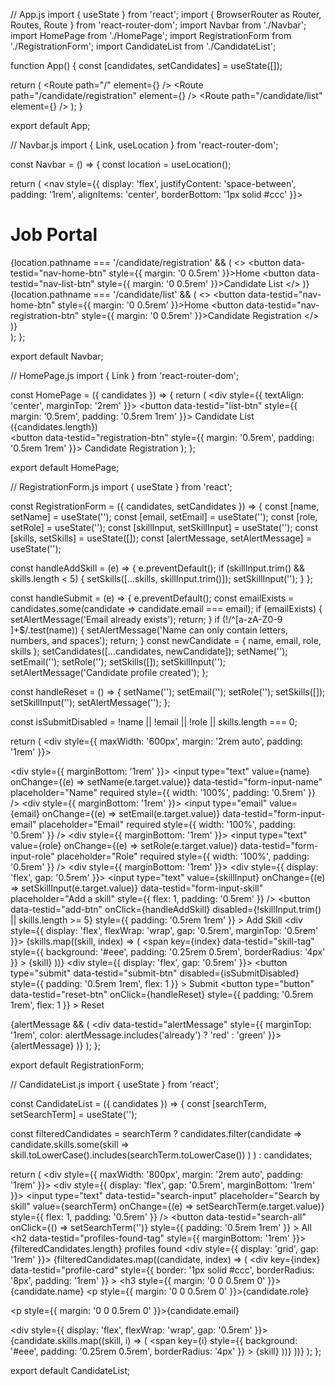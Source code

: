 // App.js
import { useState } from 'react';
import { BrowserRouter as Router, Routes, Route } from 'react-router-dom';
import Navbar from './Navbar';
import HomePage from './HomePage';
import RegistrationForm from './RegistrationForm';
import CandidateList from './CandidateList';

function App() {
  const [candidates, setCandidates] = useState([]);

  return (
    <Router>
      <Navbar />
      <Routes>
        <Route path="/" element={<HomePage candidates={candidates} />} />
        <Route
          path="/candidate/registration"
          element={<RegistrationForm candidates={candidates} setCandidates={setCandidates} />}
        />
        <Route path="/candidate/list" element={<CandidateList candidates={candidates} />} />
      </Routes>
    </Router>
  );
}

export default App;

// Navbar.js
import { Link, useLocation } from 'react-router-dom';

const Navbar = () => {
  const location = useLocation();

  return (
    <nav style={{ display: 'flex', justifyContent: 'space-between', padding: '1rem', alignItems: 'center', borderBottom: '1px solid #ccc' }}>
      <h1 data-testid="nav-heading">Job Portal</h1>
      <div>
        {location.pathname === '/candidate/registration' && (
          <>
            <Link to="/">
              <button data-testid="nav-home-btn" style={{ margin: '0 0.5rem' }}>Home</button>
            </Link>
            <Link to="/candidate/list">
              <button data-testid="nav-list-btn" style={{ margin: '0 0.5rem' }}>Candidate List</button>
            </Link>
          </>
        )}
        {location.pathname === '/candidate/list' && (
          <>
            <Link to="/">
              <button data-testid="nav-home-btn" style={{ margin: '0 0.5rem' }}>Home</button>
            </Link>
            <Link to="/candidate/registration">
              <button data-testid="nav-registration-btn" style={{ margin: '0 0.5rem' }}>Candidate Registration</button>
            </Link>
          </>
        )}
      </div>
    </nav>
  );
};

export default Navbar;

// HomePage.js
import { Link } from 'react-router-dom';

const HomePage = ({ candidates }) => {
  return (
    <div style={{ textAlign: 'center', marginTop: '2rem' }}>
      <Link to="/candidate/list">
        <button data-testid="list-btn" style={{ margin: '0.5rem', padding: '0.5rem 1rem' }}>
          Candidate List ({candidates.length})
        </button>
      </Link>
      <br />
      <Link to="/candidate/registration">
        <button data-testid="registration-btn" style={{ margin: '0.5rem', padding: '0.5rem 1rem' }}>
          Candidate Registration
        </button>
      </Link>
    </div>
  );
};

export default HomePage;

// RegistrationForm.js
import { useState } from 'react';

const RegistrationForm = ({ candidates, setCandidates }) => {
  const [name, setName] = useState('');
  const [email, setEmail] = useState('');
  const [role, setRole] = useState('');
  const [skillInput, setSkillInput] = useState('');
  const [skills, setSkills] = useState([]);
  const [alertMessage, setAlertMessage] = useState('');

  const handleAddSkill = (e) => {
    e.preventDefault();
    if (skillInput.trim() && skills.length < 5) {
      setSkills([...skills, skillInput.trim()]);
      setSkillInput('');
    }
  };

  const handleSubmit = (e) => {
    e.preventDefault();
    const emailExists = candidates.some(candidate => candidate.email === email);
    if (emailExists) {
      setAlertMessage('Email already exists');
      return;
    }
    if (!/^[a-zA-Z0-9 ]+$/.test(name)) {
      setAlertMessage('Name can only contain letters, numbers, and spaces');
      return;
    }
    const newCandidate = { name, email, role, skills };
    setCandidates([...candidates, newCandidate]);
    setName('');
    setEmail('');
    setRole('');
    setSkills([]);
    setSkillInput('');
    setAlertMessage('Candidate profile created');
  };

  const handleReset = () => {
    setName('');
    setEmail('');
    setRole('');
    setSkills([]);
    setSkillInput('');
    setAlertMessage('');
  };

  const isSubmitDisabled = !name || !email || !role || skills.length === 0;

  return (
    <div style={{ maxWidth: '600px', margin: '2rem auto', padding: '1rem' }}>
      <form data-testid="registration-form" onSubmit={handleSubmit}>
        <div style={{ marginBottom: '1rem' }}>
          <input
            type="text"
            value={name}
            onChange={(e) => setName(e.target.value)}
            data-testid="form-input-name"
            placeholder="Name"
            required
            style={{ width: '100%', padding: '0.5rem' }}
          />
        </div>
        <div style={{ marginBottom: '1rem' }}>
          <input
            type="email"
            value={email}
            onChange={(e) => setEmail(e.target.value)}
            data-testid="form-input-email"
            placeholder="Email"
            required
            style={{ width: '100%', padding: '0.5rem' }}
          />
        </div>
        <div style={{ marginBottom: '1rem' }}>
          <input
            type="text"
            value={role}
            onChange={(e) => setRole(e.target.value)}
            data-testid="form-input-role"
            placeholder="Role"
            required
            style={{ width: '100%', padding: '0.5rem' }}
          />
        </div>
        <div style={{ marginBottom: '1rem' }}>
          <div style={{ display: 'flex', gap: '0.5rem' }}>
            <input
              type="text"
              value={skillInput}
              onChange={(e) => setSkillInput(e.target.value)}
              data-testid="form-input-skill"
              placeholder="Add a skill"
              style={{ flex: 1, padding: '0.5rem' }}
            />
            <button
              data-testid="add-btn"
              onClick={handleAddSkill}
              disabled={!skillInput.trim() || skills.length >= 5}
              style={{ padding: '0.5rem 1rem' }}
            >
              Add Skill
            </button>
          </div>
          <div style={{ display: 'flex', flexWrap: 'wrap', gap: '0.5rem', marginTop: '0.5rem' }}>
            {skills.map((skill, index) => (
              <span
                key={index}
                data-testid="skill-tag"
                style={{ background: '#eee', padding: '0.25rem 0.5rem', borderRadius: '4px' }}
              >
                {skill}
              </span>
            ))}
          </div>
        </div>
        <div style={{ display: 'flex', gap: '0.5rem' }}>
          <button
            type="submit"
            data-testid="submit-btn"
            disabled={isSubmitDisabled}
            style={{ padding: '0.5rem 1rem', flex: 1 }}
          >
            Submit
          </button>
          <button
            type="button"
            data-testid="reset-btn"
            onClick={handleReset}
            style={{ padding: '0.5rem 1rem', flex: 1 }}
          >
            Reset
          </button>
        </div>
      </form>
      {alertMessage && (
        <div data-testid="alertMessage" style={{ marginTop: '1rem', color: alertMessage.includes('already') ? 'red' : 'green' }}>
          {alertMessage}
        </div>
      )}
    </div>
  );
};

export default RegistrationForm;

// CandidateList.js
import { useState } from 'react';

const CandidateList = ({ candidates }) => {
  const [searchTerm, setSearchTerm] = useState('');

  const filteredCandidates = searchTerm
    ? candidates.filter(candidate =>
        candidate.skills.some(skill =>
          skill.toLowerCase().includes(searchTerm.toLowerCase())
        )
      )
    : candidates;

  return (
    <div style={{ maxWidth: '800px', margin: '2rem auto', padding: '1rem' }}>
      <div style={{ display: 'flex', gap: '0.5rem', marginBottom: '1rem' }}>
        <input
          type="text"
          data-testid="search-input"
          placeholder="Search by skill"
          value={searchTerm}
          onChange={(e) => setSearchTerm(e.target.value)}
          style={{ flex: 1, padding: '0.5rem' }}
        />
        <button
          data-testid="search-all"
          onClick={() => setSearchTerm('')}
          style={{ padding: '0.5rem 1rem' }}
        >
          All
        </button>
      </div>
      <h2 data-testid="profiles-found-tag" style={{ marginBottom: '1rem' }}>
        {filteredCandidates.length} profiles found
      </h2>
      <div style={{ display: 'grid', gap: '1rem' }}>
        {filteredCandidates.map((candidate, index) => (
          <div
            key={index}
            data-testid="profile-card"
            style={{ border: '1px solid #ccc', borderRadius: '8px', padding: '1rem' }}
          >
            <h3 style={{ margin: '0 0 0.5rem 0' }}>{candidate.name}</h3>
            <p style={{ margin: '0 0 0.5rem 0' }}>{candidate.role}</p>
            <p style={{ margin: '0 0 0.5rem 0' }}>{candidate.email}</p>
            <div style={{ display: 'flex', flexWrap: 'wrap', gap: '0.5rem' }}>
              {candidate.skills.map((skill, i) => (
                <span
                  key={i}
                  style={{ background: '#eee', padding: '0.25rem 0.5rem', borderRadius: '4px' }}
                >
                  {skill}
                </span>
              ))}
            </div>
          </div>
        ))}
      </div>
    </div>
  );
};

export default CandidateList;